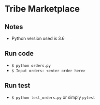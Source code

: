 # Tribe Marketplace #

## Notes
* Python version used is 3.6

## Run code
* `$ python orders.py`
* `$ Input orders: <enter order here>`

## Run test
* `$ python test_orders.py` or simply `pytest`
